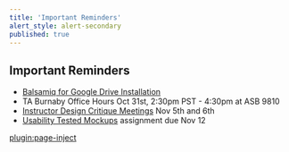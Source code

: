 ```yaml
---
title: 'Important Reminders'
alert_style: alert-secondary
published: true
---
```


## Important Reminders

* [Balsamiq for Google Drive Installation](https://balsamiq.com/wireframes/google-drive/docs/installing/#installation)
* TA Burnaby Office Hours Oct 31st, 2:30pm PST - 4:30pm at ASB 9810  
* [Instructor Design Critique Meetings](https://canvas.sfu.ca/calendar#view_name=agenda&view_start=2019-11-05) Nov 5th and 6th
* [Usability Tested Mockups](https://canvas.sfu.ca/courses/47119/assignments/387245) assignment due Nov 12

[plugin:page-inject](../../canvaslms-assignments/weekly-review-quizzes/week-09?template=partials/linkbutton)
